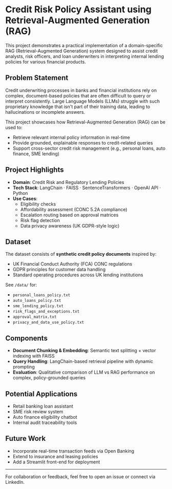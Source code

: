 # Credit Risk Policy Assistant using Retrieval-Augmented Generation (RAG)

This project demonstrates a practical implementation of a domain-specific RAG (Retrieval-Augmented Generation) system designed to assist credit analysts, risk officers, and loan underwriters in interpreting internal lending policies for various financial products.

## Problem Statement

Credit underwriting processes in banks and financial institutions rely on complex, document-based policies that are often difficult to query or interpret consistently. Large Language Models (LLMs) struggle with such proprietary knowledge that isn't part of their training data, leading to hallucinations or incomplete answers.

This project showcases how Retrieval-Augmented Generation (RAG) can be used to:

- Retrieve relevant internal policy information in real-time
- Provide grounded, explainable responses to credit-related queries
- Support cross-sector credit risk management (e.g., personal loans, auto finance, SME lending)

## Project Highlights

- **Domain**: Credit Risk and Regulatory Lending Policies
- **Tech Stack**: LangChain · FAISS · SentenceTransformers · OpenAI API · Python
- **Use Cases**:
  - Eligibility checks
  - Affordability assessment (CONC 5.2A compliance)
  - Escalation routing based on approval matrices
  - Risk flag detection
  - Data privacy awareness (UK GDPR-style logic)

## Dataset

The dataset consists of **synthetic credit policy documents** inspired by:
- UK Financial Conduct Authority (FCA) CONC regulations
- GDPR principles for customer data handling
- Standard operating procedures across UK lending institutions

See `/data/` for:
- `personal_loans_policy.txt`
- `auto_loans_policy.txt`
- `sme_lending_policy.txt`
- `risk_flags_and_exceptions.txt`
- `approval_matrix.txt`
- `privacy_and_data_use_policy.txt`

## Components

- **Document Chunking & Embedding**: Semantic text splitting + vector indexing with FAISS
- **Query Handling**: LangChain-based retrieval pipeline with dynamic prompting
- **Evaluation**: Qualitative comparison of LLM vs RAG performance on complex, policy-grounded queries

## Potential Applications

- Retail banking loan assistant
- SME risk review system
- Auto finance eligibility chatbot
- Internal audit traceability tools

## Future Work

- Incorporate real-time transaction feeds via Open Banking
- Extend to insurance and leasing policies
- Add a Streamlit front-end for deployment

---

 For collaboration or feedback, feel free to open an issue or connect via LinkedIn.
